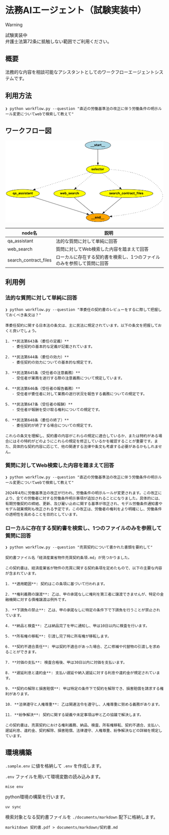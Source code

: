 # 法務AIエージェント（試験実装中）

> [!WARNING]  
> 試験実装中  
> 弁護士法第72条に抵触しない範囲でご利用ください。

## 概要

法務的な内容を相談可能なアシスタントとしてのワークフローエージェントシステムです。  

## 利用方法

```shell
❯ python workflow.py --question "直近の労働基準法の改正に伴う労働条件の明示ルール変更についてwebで検索して教えて"
```

## ワークフロー図

![ワークフロー図](./image/graph.png)

| node名 | 説明 |
| --- | --- |
| qa_assistant | 法的な質問に対して単純に回答 |
| web_search | 質問に対してWeb検索した内容を踏まえて回答 |
| search_contract_files | ローカルに存在する契約書を検索し、1つのファイルのみを参照して質問に回答 | 

## 利用例

### 法的な質問に対して単純に回答

```shell
❯ python workflow.py --question "準委任の契約書のレビューをするに際して把握しておくべき条文は？"

準委任契約に関する日本法の条文は、主に民法に規定されています。以下の条文を把握しておくと良いでしょう。

1. **民法第643条（委任の定義）**
   - 委任契約の基本的な定義が記載されています。

2. **民法第644条（委任の効力）**
   - 委任契約の効力についての基本的な規定です。

3. **民法第645条（受任者の注意義務）**
   - 受任者が業務を遂行する際の注意義務について規定しています。

4. **民法第646条（受任者の報告義務）**
   - 受任者が委任者に対して業務の遂行状況を報告する義務についての規定です。

5. **民法第647条（受任者の報酬）**
   - 受任者が報酬を受け取る権利についての規定です。

6. **民法第648条（委任の終了）**
   - 委任契約が終了する場合についての規定です。

これらの条文を理解し、契約書の内容がこれらの規定に適合しているか、または特約がある場合にはその特約がどのようにこれらの規定を修正しているかを確認することが重要です。また、具体的な契約内容に応じて、他の関連する法律や条文も考慮する必要があるかもしれません。
```


### 質問に対してWeb検索した内容を踏まえて回答

```shell
❯ python workflow.py --question "直近の労働基準法の改正に伴う労働条件の明示ルール変更についてwebで検索して教えて"

2024年4月に労働基準法の改正が行われ、労働条件の明示ルールが変更されます。この改正により、全ての労働者に対する労働条件明示事項が追加されることになりました。具体的には、有期労働契約の締結、更新、及び雇い止めに関する基準が改正され、モデル労働条件通知書やモデル就業規則も改正される予定です。この改正は、労働者の権利をより明確にし、労働条件の透明性を高めることを目的としています。
```

### ローカルに存在する契約書を検索し、1つのファイルのみを参照して質問に回答

```shell
❯ python workflow.py --question "売買契約について書かれた書類を要約して"

契約書ファイル名「経済産業省物件売買契約条項.md」が見つかりました。

この契約書は、経済産業省が物件の売買に関する契約条項を定めたもので、以下の主要な内容が含まれています。

1. **適用範囲**: 契約はこの条項に基づいて行われます。

2. **権利義務の譲渡**: 乙は、甲の承諾なしに権利を第三者に譲渡できませんが、特定の金融機関に対する債権譲渡は例外です。

3. **下請負の禁止**: 乙は、甲の承諾なしに特定の条件下で下請負を行うことが禁止されています。

4. **納品と検査**: 乙は納品完了を甲に通知し、甲は10日以内に検査を行います。

5. **所有権の移転**: 引渡し完了時に所有権が移転します。

6. **契約不適合責任**: 甲は契約不適合があった場合、乙に修補や代替物の引渡しを求めることができます。

7. **対価の支払**: 検査合格後、甲は30日以内に対価を支払います。

8. **遅延利息と違約金**: 支払い遅延や納入遅延に対する利息や違約金が規定されています。

9. **契約の解除と損害賠償**: 甲は特定の条件下で契約を解除でき、損害賠償を請求する権利があります。

10. **法律遵守と人権尊重**: 乙は関連法令を遵守し、人権尊重に努める義務があります。

11. **紛争解決**: 契約に関する疑義や未定事項は甲と乙の協議で解決します。

この契約書は、売買契約における権利義務、納品、検査、所有権移転、契約不適合、支払い、遅延利息、違約金、契約解除、損害賠償、法律遵守、人権尊重、紛争解決などの詳細を規定しています。
```

## 環境構築

`.sample.env` に値を格納して `.env` を作成します。

`.env` ファイルを用いて環境変数の読み込みます。

```shell
mise env
```

python環境の構築を行います。

```shell
uv sync
```

検索対象となる契約書ファイルを `./documents/markdown` 配下に格納します。  

```shell
markitdown 契約書.pdf > documents/markdown/契約書.md
```
